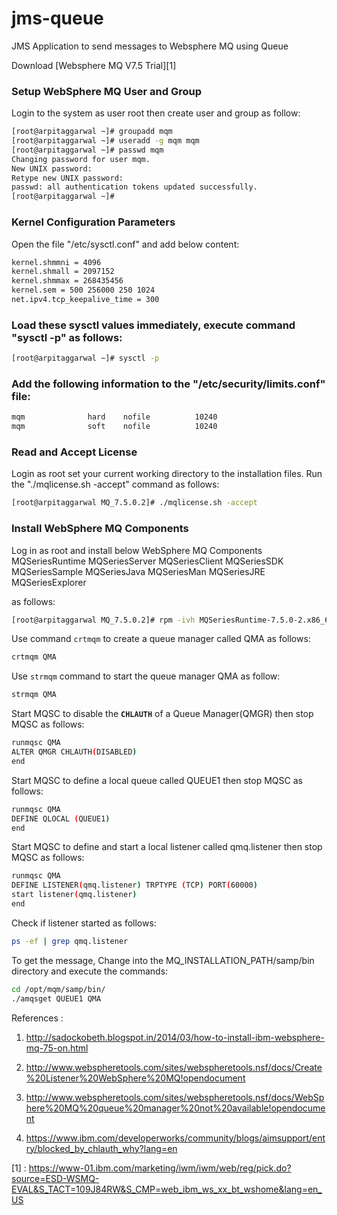 # jms-queue
JMS Application to send messages to Websphere MQ using Queue

Download [Websphere MQ V7.5 Trial][1]

### Setup WebSphere MQ User and Group

Login to the system as user root then create user and group as follow:
```bash
[root@arpitaggarwal ~]# groupadd mqm
[root@arpitaggarwal ~]# useradd -g mqm mqm
[root@arpitaggarwal ~]# passwd mqm
Changing password for user mqm.
New UNIX password:
Retype new UNIX password:
passwd: all authentication tokens updated successfully.
[root@arpitaggarwal ~]#
```

### Kernel Configuration Parameters
Open the file "/etc/sysctl.conf" and add below content:
```bash
kernel.shmmni = 4096
kernel.shmall = 2097152
kernel.shmmax = 268435456
kernel.sem = 500 256000 250 1024
net.ipv4.tcp_keepalive_time = 300
```

### Load these sysctl values immediately, execute command "sysctl -p" as follows:
```bash
[root@arpitaggarwal ~]# sysctl -p
```

### Add the following information to the "/etc/security/limits.conf" file:
```bash
mqm              hard    nofile          10240
mqm              soft    nofile          10240
```

### Read and Accept License
Login as root set your current working directory to the installation files. Run the "./mqlicense.sh -accept" command as follows:
```bash
[root@arpitaggarwal MQ_7.5.0.2]# ./mqlicense.sh -accept
```

### Install WebSphere MQ Components
Log in as root and install below WebSphere MQ Components 
 MQSeriesRuntime
    MQSeriesServer
    MQSeriesClient
    MQSeriesSDK
    MQSeriesSample
    MQSeriesJava
    MQSeriesMan
    MQSeriesJRE
    MQSeriesExplorer
    
as follows:
```bash
[root@arpitaggarwal MQ_7.5.0.2]# rpm -ivh MQSeriesRuntime-7.5.0-2.x86_64.rpm
```

   
    
    


Use command ```crtmqm``` to create a queue manager called QMA as follows:

```bash 
crtmqm QMA
```

Use ```strmqm``` command to start the queue manager QMA as follow:
```bash
strmqm QMA
```

Start MQSC to disable the **```CHLAUTH```** of a Queue Manager(QMGR) then stop MQSC as follows:

```bash 
runmqsc QMA
ALTER QMGR CHLAUTH(DISABLED)
end
```


Start MQSC to define a local queue called QUEUE1 then stop MQSC as follows:

```bash 
runmqsc QMA
DEFINE QLOCAL (QUEUE1)
end
```

Start MQSC to define and start a local listener called qmq.listener then stop MQSC as follows:

```bash
runmqsc QMA
DEFINE LISTENER(qmq.listener) TRPTYPE (TCP) PORT(60000)
start listener(qmq.listener)
end
```

Check if listener started as follows:

```bash
ps -ef | grep qmq.listener
```

To get the message, Change into the MQ_INSTALLATION_PATH/samp/bin directory and execute the commands:

```bash
cd /opt/mqm/samp/bin/
./amqsget QUEUE1 QMA
```



References : 

1. http://sadockobeth.blogspot.in/2014/03/how-to-install-ibm-websphere-mq-75-on.html

2. http://www.webspheretools.com/sites/webspheretools.nsf/docs/Create%20Listener%20WebSphere%20MQ!opendocument

3. http://www.webspheretools.com/sites/webspheretools.nsf/docs/WebSphere%20MQ%20queue%20manager%20not%20available!opendocument


4. https://www.ibm.com/developerworks/community/blogs/aimsupport/entry/blocked_by_chlauth_why?lang=en

[1] : https://www-01.ibm.com/marketing/iwm/iwm/web/reg/pick.do?source=ESD-WSMQ-EVAL&S_TACT=109J84RW&S_CMP=web_ibm_ws_xx_bt_wshome&lang=en_US
